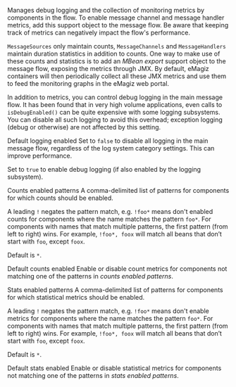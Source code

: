 
Manages debug logging and the collection of monitoring metrics by components in the flow.
To enable message channel and message handler metrics, add this support object to the message flow. Be aware that keeping track of metrics can negatively impact the flow's performance.

<code>MessageSources</code> only maintain counts, <code>MessageChannels</code> and <code>MessageHandlers</code> maintain duration statistics in addition to counts. One way to make use of these counts and statistics is to add an <i>MBean export</i> support object to the message flow, exposing the metrics through JMX. By default, eMagiz containers will then periodically collect all these JMX metrics and use them to feed the monitoring graphs in the eMagiz web portal.

In addition to metrics, you can control debug logging in the main message flow. It has been found that in very high volume applications, even calls to <code>isDebugEnabled()</code> can be quite expensive with some logging subsystems. You can disable all such logging to avoid this overhead; exception logging (debug or otherwise) are not affected by this setting.


Default logging enabled
Set to <code>false</code> to disable all logging in the main message flow, regardless of the log system category settings. This can improve performance.

Set to <code>true</code> to enable debug logging (if also enabled by the logging subsystem).


Counts enabled patterns
A comma-delimited list of patterns for components for which counts should be enabled.

A leading <code>!</code> negates the pattern match, e.g. <code>!foo*</code> means don't enabled counts for components where the name matches the pattern <code>foo*</code>. For components with names that match multiple patterns, the first pattern (from left to right) wins. For example, <code>!foo*, foox</code> will match all beans that don’t start with <code>foo</code>, except <code>foox</code>.

Default is <code>*</code>.


Default counts enabled
Enable or disable count metrics for components not matching one of the patterns in <i>counts enabled patterns</i>.


Stats enabled patterns
A comma-delimited list of patterns for components for which statistical metrics should be enabled.

A leading <code>!</code> negates the pattern match, e.g. <code>!foo*</code> means don't enable metrics for components where the name matches the pattern <code>foo*</code>. For components with names that match multiple patterns, the first pattern (from left to right) wins. For example, <code>!foo*, foox</code> will match all beans that don’t start with <code>foo</code>, except <code>foox</code>.

Default is <code>*</code>.


Default stats enabled
Enable or disable statistical metrics for components not matching one of the patterns in <i>stats enabled patterns</i>.

